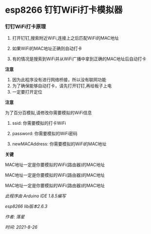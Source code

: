 

# esp8266 钉钉WiFi打卡模拟器



### 钉钉WiFi打卡原理

1. 打开钉钉,搜索附近WiFi,连接上之后匹配WiFi的MAC地址

2. 如果WiFi的MAC地址正确则自动打卡

3. 有的情况是搜索到WiFi并从WiFi广播中拿到正确的MAC地址后自动打卡



**注意**

1. 因为此程序没有进行网络桥接，所以没有联网功能
2. 为了确保能够自动打卡，请先打开钉钉,再给板子上电
3. 一定要打开定位



**注意**

为了百分百模拟,请修改你需要模拟的WiFi信息

1. ssid: 你需要模拟的打卡WiFi

2. password: 你需要模拟的WiFi密码

3. newMACAddress: 你需要模拟的WiFi的MAC地址



**关键**

MAC地址一定是你要模拟的WiFi(路由器)的MAC地址

MAC地址一定是你要模拟的WiFi(路由器)的MAC地址

MAC地址一定是你要模拟的WiFi(路由器)的MAC地址



*此程序由 Arduino IDE 1.8.5编写*

*esp8266 lib版本2.6.3*

*作者: 落星*

*时间: 2021-8-26*